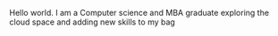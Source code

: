 Hello world. I am a Computer science and MBA graduate exploring the cloud space and adding new skills to my bag
